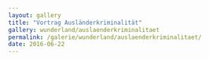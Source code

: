 ```yaml
---
layout: gallery
title: "Vortrag Ausländerkriminalität"
gallery: wunderland/auslaenderkriminalitaet
permalink: /galerie/wunderland/auslaenderkriminalitaet/
date: 2016-06-22
---
```

